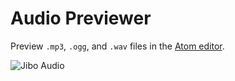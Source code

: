 # Audio Previewer

Preview ```.mp3```, ```.ogg```, and ```.wav``` files in the [Atom editor](https://atom.io/packages/audio).


![Jibo Audio](http://jiborobot.github.io/atom-audio/images/screenshot-atom.png)
